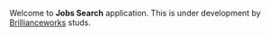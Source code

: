 Welcome to **Jobs Search** application.
This is under development by [Brillianceworks](http://brilliance-works.com/) studs.
